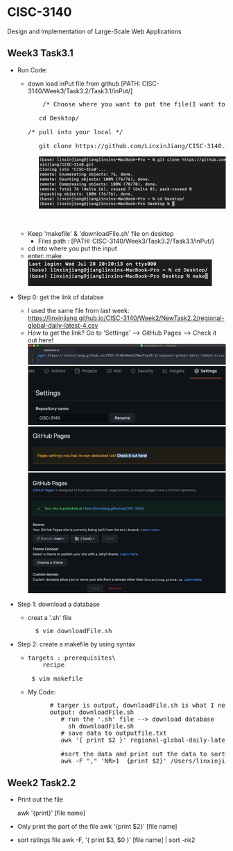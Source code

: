 # CISC-3140
Design and Implementation of Large-Scale Web Applications

## Week3 Task3.1

  - Run Code:
    - down load inPut file from github [PATH: CISC-3140/Week3/Task3.2/Task3.1/inPut/]
      <pre>
          /* Choose where you want to put the file(I want to put it on the Desktop): */<br>
	     cd Desktop/<br>
	  /* pull into your local */<br>
	     git clone https://github.com/LinxinJiang/CISC-3140.git<br>
	     <img width="500" src="https://github.com/LinxinJiang/CISC-3140/blob/main/Week3/Task3.2/Task3.1/IMG/gitClone.png"><br>
	  
      </pre>
    - Keep 'makefile' & 'downloadFile.sh' file on desktop<br>  
       - Files path :  [PATH: CISC-3140/Week3/Task3.2/Task3.1/inPut/]<br>
    - cd into where you put the input<br> 
    - enter: make<br>
	<img src="https://github.com/LinxinJiang/CISC-3140/blob/main/Week3/Task3.2/Task3.1/IMG/run.png"><br>

  - Step 0: get the link of databse
    - I used the same file from last week: https://linxinjiang.github.io/CISC-3140/Week2/NewTask2.2/regional-global-daily-latest-4.csv
    - How to get the link? Go to 'Settings' --> GitHub Pages --> Check it out here!<br>
    	<img width="500" src="https://github.com/LinxinJiang/CISC-3140/blob/main/Week3/Task3.2/Task3.1/IMG/downLoadFile1.png"><br>
	<img width="500" src="https://github.com/LinxinJiang/CISC-3140/blob/main/Week3/Task3.2/Task3.1/IMG/Settings2.png"><br>
	<img width="500" src="https://github.com/LinxinJiang/CISC-3140/blob/main/Week3/Task3.2/Task3.1/IMG/GitHub%20Pages3.png"><br>
	<img width="500" src="https://github.com/LinxinJiang/CISC-3140/blob/main/Week3/Task3.2/Task3.1/IMG/PageLink4.png"><br>




  - Step 1: download a database 
    - creat a '.sh' file
      <pre>
        $ vim downloadFile.sh
      </pre>
    
  - Step 2: create a makefile by using syntax
       - <pre>
         targets : prerequisites\
             recipe
             
          $ vim makefile
         </pre>
       
     - My Code:
     
        <pre>
             # targer is output, downloadFile.sh is what I need for next step
             output: downloadFile.sh
                # run the '.sh' file --> download database
	              sh downloadFile.sh
                # save data to outputfile.txt
                awk '{ print $2 }' regional-global-daily-latest-4.csv  > outputfile.txt

                #sort the data and print out the data to sortOutput.txt
                awk -F "," 'NR>1  {print $2}' /Users/linxinjiang/Desktop/regional-global-daily-latest-4.csv  | sort | uniq > sortOutput.txt
       </pre>
       
       
 ## Week2 Task2.2

- Print out the file

  awk '{print}' [file name]

- Only print the part of the file
awk '{print $2}' [file name]

- sort ratings file
awk -F, '{ print $3, $0 }' [file name]  | sort -nk2
